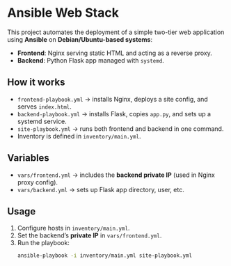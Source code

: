 # Ansible Web Stack

This project automates the deployment of a simple two-tier web application using **Ansible** on **Debian/Ubuntu-based systems**:

- **Frontend**: Nginx serving static HTML and acting as a reverse proxy.  
- **Backend**: Python Flask app managed with `systemd`.  

## How it works
- `frontend-playbook.yml` → installs Nginx, deploys a site config, and serves `index.html`.  
- `backend-playbook.yml` → installs Flask, copies `app.py`, and sets up a systemd service.  
- `site-playbook.yml` → runs both frontend and backend in one command.  
- Inventory is defined in `inventory/main.yml`.  

## Variables
- `vars/frontend.yml` → includes the **backend private IP** (used in Nginx proxy config).  
- `vars/backend.yml` → sets up Flask app directory, user, etc.  

## Usage
1. Configure hosts in `inventory/main.yml`.  
2. Set the backend’s **private IP** in `vars/frontend.yml`.  
3. Run the playbook:  
   ```bash
   ansible-playbook -i inventory/main.yml site-playbook.yml
